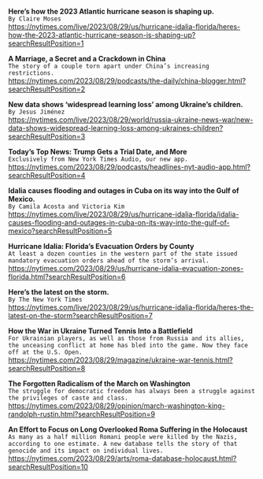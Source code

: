 **Here’s how the 2023 Atlantic hurricane season is shaping up.**\
`By Claire Moses`\
https://nytimes.com/live/2023/08/29/us/hurricane-idalia-florida/heres-how-the-2023-atlantic-hurricane-season-is-shaping-up?searchResultPosition=1

**A Marriage, a Secret and a Crackdown in China**\
`The story of a couple torn apart under China’s increasing restrictions.`\
https://nytimes.com/2023/08/29/podcasts/the-daily/china-blogger.html?searchResultPosition=2

**New data shows ‘widespread learning loss’ among Ukraine’s children.**\
`By Jesus Jiménez`\
https://nytimes.com/live/2023/08/29/world/russia-ukraine-news-war/new-data-shows-widespread-learning-loss-among-ukraines-children?searchResultPosition=3

**Today’s Top News: Trump Gets a Trial Date, and More**\
`Exclusively from New York Times Audio, our new app.`\
https://nytimes.com/2023/08/29/podcasts/headlines-nyt-audio-app.html?searchResultPosition=4

**Idalia causes flooding and outages in Cuba on its way into the Gulf of Mexico.**\
`By Camila Acosta and Victoria Kim`\
https://nytimes.com/live/2023/08/29/us/hurricane-idalia-florida/idalia-causes-flooding-and-outages-in-cuba-on-its-way-into-the-gulf-of-mexico?searchResultPosition=5

**Hurricane Idalia: Florida’s Evacuation Orders by County**\
`At least a dozen counties in the western part of the state issued mandatory evacuation orders ahead of the storm’s arrival.`\
https://nytimes.com/2023/08/29/us/hurricane-idalia-evacuation-zones-florida.html?searchResultPosition=6

**Here’s the latest on the storm.**\
`By The New York Times`\
https://nytimes.com/live/2023/08/29/us/hurricane-idalia-florida/heres-the-latest-on-the-storm?searchResultPosition=7

**How the War in Ukraine Turned Tennis Into a Battlefield**\
`For Ukrainian players, as well as those from Russia and its allies, the unceasing conflict at home has bled into the game. Now they face off at the U.S. Open.`\
https://nytimes.com/2023/08/29/magazine/ukraine-war-tennis.html?searchResultPosition=8

**The Forgotten Radicalism of the March on Washington**\
`The struggle for democratic freedom has always been a struggle against the privileges of caste and class.`\
https://nytimes.com/2023/08/29/opinion/march-washington-king-randolph-rustin.html?searchResultPosition=9

**An Effort to Focus on Long Overlooked Roma Suffering in the Holocaust**\
`As many as a half million Romani people were killed by the Nazis, according to one estimate. A new database tells the story of that genocide and its impact on individual lives.`\
https://nytimes.com/2023/08/29/arts/roma-database-holocaust.html?searchResultPosition=10

